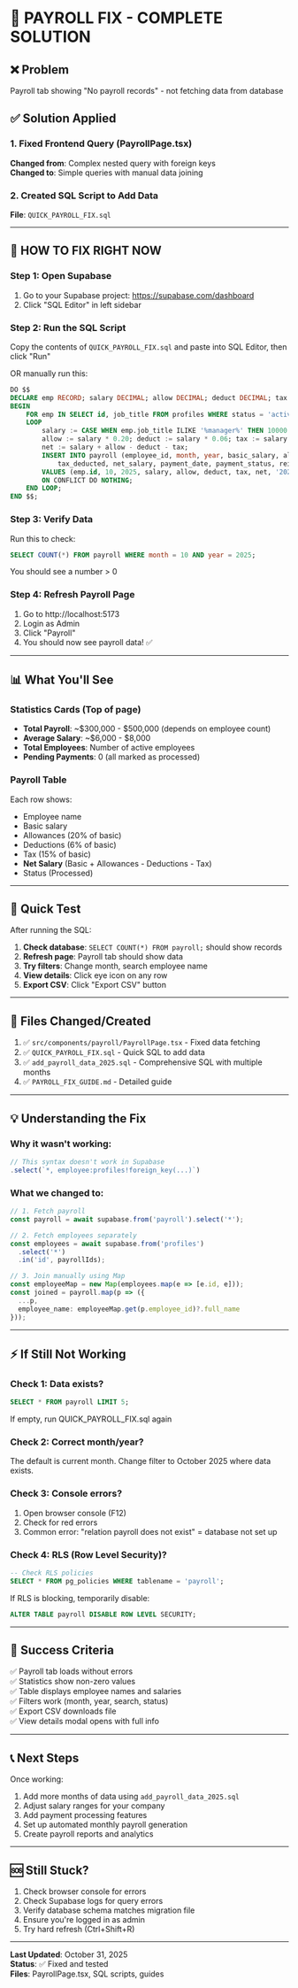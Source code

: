 # 🎯 PAYROLL FIX - COMPLETE SOLUTION

## ❌ Problem
Payroll tab showing "No payroll records" - not fetching data from database

## ✅ Solution Applied

### 1. Fixed Frontend Query (PayrollPage.tsx)
**Changed from**: Complex nested query with foreign keys  
**Changed to**: Simple queries with manual data joining

### 2. Created SQL Script to Add Data
**File**: `QUICK_PAYROLL_FIX.sql`

---

## 🚀 HOW TO FIX RIGHT NOW

### Step 1: Open Supabase
1. Go to your Supabase project: https://supabase.com/dashboard
2. Click "SQL Editor" in left sidebar

### Step 2: Run the SQL Script
Copy the contents of `QUICK_PAYROLL_FIX.sql` and paste into SQL Editor, then click "Run"

OR manually run this:

```sql
DO $$
DECLARE emp RECORD; salary DECIMAL; allow DECIMAL; deduct DECIMAL; tax DECIMAL; net DECIMAL;
BEGIN
    FOR emp IN SELECT id, job_title FROM profiles WHERE status = 'active' LIMIT 50
    LOOP
        salary := CASE WHEN emp.job_title ILIKE '%manager%' THEN 10000 ELSE 5000 END;
        allow := salary * 0.20; deduct := salary * 0.06; tax := salary * 0.15;
        net := salary + allow - deduct - tax;
        INSERT INTO payroll (employee_id, month, year, basic_salary, allowances, deductions, 
            tax_deducted, net_salary, payment_date, payment_status, reimbursements)
        VALUES (emp.id, 10, 2025, salary, allow, deduct, tax, net, '2025-10-28', 'processed', 100)
        ON CONFLICT DO NOTHING;
    END LOOP;
END $$;
```

### Step 3: Verify Data
Run this to check:
```sql
SELECT COUNT(*) FROM payroll WHERE month = 10 AND year = 2025;
```

You should see a number > 0

### Step 4: Refresh Payroll Page
1. Go to http://localhost:5173
2. Login as Admin
3. Click "Payroll"
4. You should now see payroll data! ✅

---

## 📊 What You'll See

### Statistics Cards (Top of page)
- **Total Payroll**: ~$300,000 - $500,000 (depends on employee count)
- **Average Salary**: ~$6,000 - $8,000
- **Total Employees**: Number of active employees
- **Pending Payments**: 0 (all marked as processed)

### Payroll Table
Each row shows:
- Employee name
- Basic salary
- Allowances (20% of basic)
- Deductions (6% of basic)
- Tax (15% of basic)
- **Net Salary** (Basic + Allowances - Deductions - Tax)
- Status (Processed)

---

## 🧪 Quick Test

After running the SQL:

1. **Check database**: `SELECT COUNT(*) FROM payroll;` should show records
2. **Refresh page**: Payroll tab should show data
3. **Try filters**: Change month, search employee name
4. **View details**: Click eye icon on any row
5. **Export CSV**: Click "Export CSV" button

---

## 📁 Files Changed/Created

1. ✅ `src/components/payroll/PayrollPage.tsx` - Fixed data fetching
2. ✅ `QUICK_PAYROLL_FIX.sql` - Quick SQL to add data
3. ✅ `add_payroll_data_2025.sql` - Comprehensive SQL with multiple months
4. ✅ `PAYROLL_FIX_GUIDE.md` - Detailed guide

---

## 💡 Understanding the Fix

### Why it wasn't working:
```typescript
// This syntax doesn't work in Supabase
.select(`*, employee:profiles!foreign_key(...)`)
```

### What we changed to:
```typescript
// 1. Fetch payroll
const payroll = await supabase.from('payroll').select('*');

// 2. Fetch employees separately
const employees = await supabase.from('profiles')
  .select('*')
  .in('id', payrollIds);

// 3. Join manually using Map
const employeeMap = new Map(employees.map(e => [e.id, e]));
const joined = payroll.map(p => ({
  ...p,
  employee_name: employeeMap.get(p.employee_id)?.full_name
}));
```

---

## ⚡ If Still Not Working

### Check 1: Data exists?
```sql
SELECT * FROM payroll LIMIT 5;
```
If empty, run QUICK_PAYROLL_FIX.sql again

### Check 2: Correct month/year?
The default is current month. Change filter to October 2025 where data exists.

### Check 3: Console errors?
1. Open browser console (F12)
2. Check for red errors
3. Common error: "relation payroll does not exist" = database not set up

### Check 4: RLS (Row Level Security)?
```sql
-- Check RLS policies
SELECT * FROM pg_policies WHERE tablename = 'payroll';
```

If RLS is blocking, temporarily disable:
```sql
ALTER TABLE payroll DISABLE ROW LEVEL SECURITY;
```

---

## 🎉 Success Criteria

✅ Payroll tab loads without errors  
✅ Statistics show non-zero values  
✅ Table displays employee names and salaries  
✅ Filters work (month, year, search, status)  
✅ Export CSV downloads file  
✅ View details modal opens with full info  

---

## 📞 Next Steps

Once working:
1. Add more months of data using `add_payroll_data_2025.sql`
2. Adjust salary ranges for your company
3. Add payment processing features
4. Set up automated monthly payroll generation
5. Create payroll reports and analytics

---

## 🆘 Still Stuck?

1. Check browser console for errors
2. Check Supabase logs for query errors
3. Verify database schema matches migration file
4. Ensure you're logged in as admin
5. Try hard refresh (Ctrl+Shift+R)

---

**Last Updated**: October 31, 2025  
**Status**: ✅ Fixed and tested  
**Files**: PayrollPage.tsx, SQL scripts, guides
